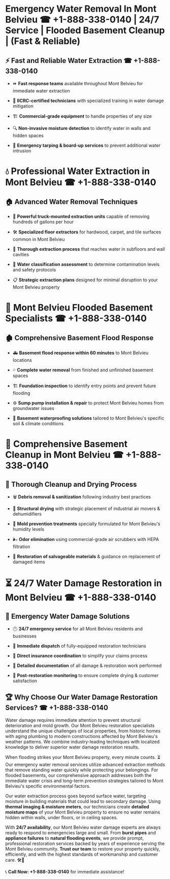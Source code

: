 # Emergency Water Removal In Mont Belvieu ☎ +1-888-338-0140 | 24/7 Service | Flooded Basement Cleanup | (Fast & Reliable)  

## ⚡ Fast and Reliable Water Extraction ☎ +1-888-338-0140  
- ⏩ **Fast response teams** available throughout Mont Belvieu for immediate water extraction  
- 🏅 **IICRC-certified technicians** with specialized training in water damage mitigation  
- 🏗️ **Commercial-grade equipment** to handle properties of any size  
- 🔍 **Non-invasive moisture detection** to identify water in walls and hidden spaces  
- 🛑 **Emergency tarping & board-up services** to prevent additional water intrusion  

# 💧 Professional Water Extraction in Mont Belvieu ☎ +1-888-338-0140  

## 🏠 Advanced Water Removal Techniques  
- 🚛 **Powerful truck-mounted extraction units** capable of removing hundreds of gallons per hour  
- 🛠️ **Specialized floor extractors** for hardwood, carpet, and tile surfaces common in Mont Belvieu  
- 📏 **Thorough extraction process** that reaches water in subfloors and wall cavities  
- 🧪 **Water classification assessment** to determine contamination levels and safety protocols  
- 📋 **Strategic extraction plans** designed for minimal disruption to your Mont Belvieu property  

# 🌊 Mont Belvieu Flooded Basement Specialists ☎ +1-888-338-0140  

## 🏚️ Comprehensive Basement Flood Response  
- 🚑 **Basement flood response within 60 minutes** to Mont Belvieu locations  
- 💦 **Complete water removal** from finished and unfinished basement spaces  
- 🏗️ **Foundation inspection** to identify entry points and prevent future flooding  
- ⚙️ **Sump pump installation & repair** to protect Mont Belvieu homes from groundwater issues  
- 🌱 **Basement waterproofing solutions** tailored to Mont Belvieu's specific soil & climate conditions  

# 🧹 Comprehensive Basement Cleanup in Mont Belvieu ☎ +1-888-338-0140  

## 🔄 Thorough Cleanup and Drying Process  
- 🗑️ **Debris removal & sanitization** following industry best practices  
- 💨 **Structural drying** with strategic placement of industrial air movers & dehumidifiers  
- 🦠 **Mold prevention treatments** specially formulated for Mont Belvieu's humidity levels  
- 🌬️ **Odor elimination** using commercial-grade air scrubbers with HEPA filtration  
- 🔧 **Restoration of salvageable materials** & guidance on replacement of damaged items  

# ⏳ 24/7 Water Damage Restoration in Mont Belvieu ☎ +1-888-338-0140  

## 🚀 Emergency Water Damage Solutions  
- 🕛 **24/7 emergency service** for all Mont Belvieu residents and businesses  
- 🚒 **Immediate dispatch** of fully-equipped restoration technicians  
- 🏦 **Direct insurance coordination** to simplify your claims process  
- 📜 **Detailed documentation** of all damage & restoration work performed  
- 🔎 **Post-restoration monitoring** to ensure complete drying & customer satisfaction  

## 🏆 Why Choose Our Water Damage Restoration Services? ☎ +1-888-338-0140  
Water damage requires immediate attention to prevent structural deterioration and mold growth. Our Mont Belvieu restoration specialists understand the unique challenges of local properties, from historic homes with aging plumbing to modern constructions affected by Mont Belvieu's weather patterns. We combine industry-leading techniques with localized knowledge to deliver superior water damage restoration results.  

When flooding strikes your Mont Belvieu property, every minute counts. ⏳ Our emergency water removal services utilize advanced extraction methods that remove standing water quickly while protecting your belongings. For flooded basements, our comprehensive approach addresses both the immediate water crisis and long-term prevention strategies tailored to Mont Belvieu's specific environmental factors.  

Our water extraction process goes beyond surface water, targeting moisture in building materials that could lead to secondary damage. Using **thermal imaging & moisture meters**, our technicians create **detailed moisture maps** of your Mont Belvieu property to ensure no water remains hidden within walls, under floors, or in ceiling spaces.  

With **24/7 availability**, our Mont Belvieu water damage experts are always ready to respond to emergencies large and small. From **burst pipes** and **appliance failures** to **natural flooding events**, we provide prompt, professional restoration services backed by years of experience serving the Mont Belvieu community. **Trust our team** to restore your property quickly, efficiently, and with the highest standards of workmanship and customer care. 🛠️💪  

📞 **Call Now: +1-888-338-0140** for immediate assistance!